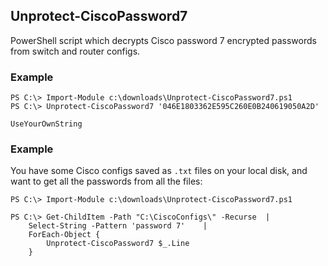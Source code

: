 ## Unprotect-CiscoPassword7

PowerShell script which decrypts Cisco password 7 encrypted passwords from switch and router configs.

### Example

    PS C:\> Import-Module c:\downloads\Unprotect-CiscoPassword7.ps1
    PS C:\> Unprotect-CiscoPassword7 '046E1803362E595C260E0B240619050A2D'
    
    UseYourOwnString

### Example
You have some Cisco configs saved as `.txt` files on your local disk, and want to get all the passwords from all the files:

```
PS C:\> Import-Module c:\downloads\Unprotect-CiscoPassword7.ps1

PS C:\> Get-ChildItem -Path "C:\CiscoConfigs\" -Recurse  |
    Select-String -Pattern 'password 7'    |
    ForEach-Object { 
        Unprotect-CiscoPassword7 $_.Line
    }
```
